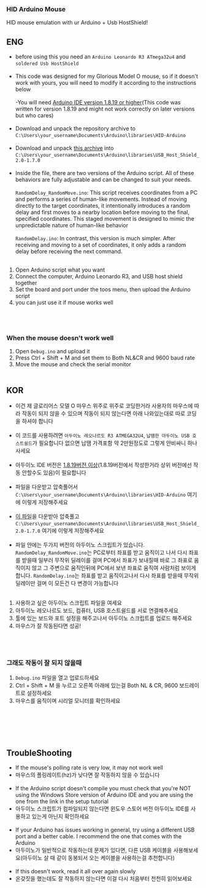 ### HID Arduino Mouse

HID mouse emulation with ur Arduino + Usb HostShield!

## ENG
- before using this you need an `Arduino Leonardo R3 ATmega32u4` and `soldered Usb HostShield`
<br></br>
- This code was designed for my Glorious Model O mouse, so if it doesn't work with yours, you will need to modify it according to the instructions below
<br></br>
-You will need [Arduino IDE version 1.8.19 or higher](https://www.arduino.cc/en/software)(This code was written for version 1.8.19 and might not work correctly on later versions but who cares)
<br></br>
- Download and unpack the repository archive to `C:\Users\your_username\Documents\Arduino\libraries\HID-Arduino`
<br></br>
- Download and unpack [this archive](https://github.com/felis/USB_Host_Shield_2.0/releases/tag/1.7.0) into `C:\Users\your_username\Documents\Arduino\libraries\USB_Host_Shield_2.0-1.7.0`
<br></br>
- Inside the file, there are two versions of the Arduino script. All of these behaviors are fully adjustable and can be changed to suit your needs.
<br></br>
`RandomDelay_RandomMove.ino`: This script receives coordinates from a PC and performs a series of human-like movements. Instead of moving directly to the target coordinates,
it intentionally introduces a random delay and first moves to a nearby location before moving to the final, specified coordinates. This staged movement is designed to mimic the unpredictable nature of human-like behavior
<br></br>
`RandomDelay.ino`: In contrast, this version is much simpler. After receiving and moving to a set of coordinates, it only adds a random delay before receiving the next command.
<br></br>
1. Open Arduino script what you want
2. Connect the computer, Arduino Leonardo R3, and USB host shield together
3. Set the board and port under the toos menu, then upload the Arduino script
4. you can just use it if mouse works well
<br></br>
<br></br>
### When the mouse doesn't work well
1. Open `Debug.ino` and upload it
2. Press Ctrl + Shift + M and set them to Both NL&CR and 9600 baud rate
3. Move the mouse and check the serial monitor
<br></br>

## KOR
- 이건 제 글로리어스 모델 O 마우스 위주로 위주로 코딩한거라 사용자의 마우스에 따라 작동이 되지 않을 수 있으며 작동이 되지 않는다면 아래 나와있는대로 따로 코딩을 하셔야 합니다
<br></br>
- 이 코드를 사용하려면 `아두이노 레오나르도 R3 ATMEGA32U4`, `납땜한 아두이노 USB 호스트쉴드`가 필요합니다 없으면 납땜 가격포함 약 2만원정도로 그렇게 안비싸니 하나 사세요
<br></br>
- 아두이노 IDE 버전은 [1.8.19버전 이상](https://www.arduino.cc/en/software)(1.8.19버전에서 작성한거라 상위 버전에선 작동 안할수도 있음)이 필요합니다
  <br></br>
- 파일을 다운받고 압축풀어서 `C:\Users\your_username\Documents\Arduino\libraries\HID-Arduino` 여기에 이렇게 저장해주세요
<br></br>
- [이 파일](https://github.com/felis/USB_Host_Shield_2.0/releases/tag/1.7.0)을 다운받아 압축풀고 `C:\Users\your_username\Documents\Arduino\libraries\USB_Host_Shield_2.0-1.7.0` 여기에 이렇게 저장해주세요
<br></br>
- 파일 안에는 두가지 버전의 아두이노 스크립트가 있습니다. `RandomDelay_RandomMove.ino`는 PC로부터 좌표를 받고 움직이고 나서 다시 좌표를 받을때 일부러 무작위 딜레이를 걸며 PC에서 좌표가 보내질때 바로 그 좌표로 움직이지 않고
그 주변으로 움직인뒤에 PC에서 보낸 좌표로 움직여 사람처럼 보이게 합니다. `RandomDelay.ino`는 좌표를 받고 움직이고나서 다시 좌표를 받을때 무작위 딜레이만 걸며 이 모든건 다 변경이 가능합니다 
<br></br>
1. 사용하고 싶은 아두이노 스크립트 파일을 여세요
2. 아두이노 레오나르도 보드, 컴퓨터, USB 호스트쉴드를 서로 연결해주세요
3. 툴에 있는 보드와 포트 설정을 해주고나서 아두이노 스크립트를 업로드 해주세요
4. 마우스가 잘 작동된다면 성공!
<br></br>
<br></br>
### 그래도 작동이 잘 되지 않을때
1. `Debug.ino` 파일을 열고 업로드하세요
2. Ctrl + Shift + M 을 누르고 오른쪽 아래에 있는걸 Both NL & CR,  9600 보드레이트로 설정하세요
3. 마우스를 움직이며 시리얼 모니터를 확인하세요
<br></br>
<br></br>
<br></br>



## TroubleShooting
- If the mouse's polling rate is very low, it may not work well
- 마우스의 폴링레이트(hz)가 낮다면 잘 작동하지 않을 수 있습니다
<br></br>
- If the Arduino script doesn't compile you must check that you're NOT using the Windows Store version of Arduino IDE and you are using the one from the link in the setup tutorial
- 아두이노 스크립트가 컴파일되지 않는다면 윈도우 스토어 버전 아두이노 IDE를 사용하고 있는게 아닌지 확인하세요
<br></br>
- If your Arduino has issues working in general, try using a different USB port and a better cable. I recommend the one that comes with the Arduino
- 아두이노가 일반적으로 작동하는데 문제가 있다면, 다른 USB 케이블을 사용해보세요(아두이노 살 때 같이 동봉되서 오는 케이블을 사용하는걸 추천합니다)
<br></br>
- If this doesn't work, read it all over again slowly
- 온갖짓을 했는데도 잘 작동하지 않는다면 이걸 다시 처음부터 천천히 읽어보세요 
<br></br>
<br></br>
<br></br>

